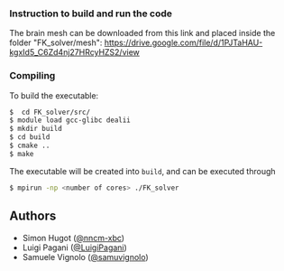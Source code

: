 ### Instruction to build and run the code


The brain mesh can be downloaded from this link and placed inside the folder "FK_solver/mesh":
https://drive.google.com/file/d/1PJTaHAU-kgxId5_C6Zd4nj27HRcyHZS2/view

### Compiling
To build the executable:
```bash
$  cd FK_solver/src/
$ module load gcc-glibc dealii
$ mkdir build
$ cd build
$ cmake ..
$ make
```
The executable will be created into `build`, and can be executed through
```bash
$ mpirun -np <number of cores> ./FK_solver
```

## Authors

- Simon Hugot      ([@nncm-xbc](https://github.com/nncm-xbc))
- Luigi Pagani     ([@LuigiPagani](https://github.com/LuigiPagani))
- Samuele Vignolo  ([@samuvignolo](https://github.com/samuvignolo))
